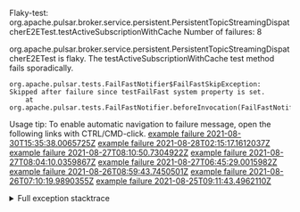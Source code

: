         
Flaky-test: org.apache.pulsar.broker.service.persistent.PersistentTopicStreamingDispatcherE2ETest.testActiveSubscriptionWithCache
Number of failures: 8

org.apache.pulsar.broker.service.persistent.PersistentTopicStreamingDispatcherE2ETest is flaky. The testActiveSubscriptionWithCache test method fails sporadically.

```
org.apache.pulsar.tests.FailFastNotifier$FailFastSkipException: Skipped after failure since testFailFast system property is set.
	at org.apache.pulsar.tests.FailFastNotifier.beforeInvocation(FailFastNotifier.java:88)

```

Usage tip: To enable automatic navigation to failure message, open the following links with CTRL/CMD-click.
[example failure 2021-08-30T15:35:38.0065725Z](https://github.com/apache/pulsar/runs/3463119398?check_suite_focus=true#step:9:2675)
[example failure 2021-08-28T02:15:17.1612037Z](https://github.com/apache/pulsar/runs/3448473880?check_suite_focus=true#step:9:1672)
[example failure 2021-08-27T08:10:50.7304922Z](https://github.com/apache/pulsar/runs/3440980370?check_suite_focus=true#step:9:1743)
[example failure 2021-08-27T08:04:10.0359867Z](https://github.com/apache/pulsar/runs/3440855241?check_suite_focus=true#step:9:1668)
[example failure 2021-08-27T06:45:29.0015982Z](https://github.com/apache/pulsar/runs/3440411158?check_suite_focus=true#step:9:1669)
[example failure 2021-08-26T08:59:43.7450501Z](https://github.com/apache/pulsar/runs/3430539961?check_suite_focus=true#step:9:2378)
[example failure 2021-08-26T07:10:19.9890355Z](https://github.com/apache/pulsar/runs/3429892136?check_suite_focus=true#step:9:1730)
[example failure 2021-08-25T09:11:43.4962110Z](https://github.com/apache/pulsar/runs/3420085427?check_suite_focus=true#step:10:1670)


<details>
<summary>Full exception stacktrace</summary>
<code><pre>
org.apache.pulsar.tests.FailFastNotifier$FailFastSkipException: Skipped after failure since testFailFast system property is set.
	at org.apache.pulsar.tests.FailFastNotifier.beforeInvocation(FailFastNotifier.java:88)

</pre></code>
</details>

